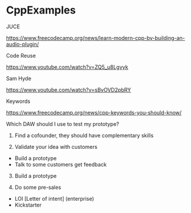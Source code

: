 # CppExamples

JUCE 

https://www.freecodecamp.org/news/learn-modern-cpp-by-building-an-audio-plugin/


Code Reuse 

https://www.youtube.com/watch?v=ZQ5_u8Lgvyk


Sam Hyde 

https://www.youtube.com/watch?v=sBvOVD2pbRY


Keywords 

https://www.freecodecamp.org/news/cpp-keywords-you-should-know/

Which DAW should I use to test my prototype?

1. Find a cofounder, they should have complementary skills 

2. Validate your idea with customers
  - Build a prototype
  - Talk to some customers get feedback

3. Build a prototype

4. Do some pre-sales 
  - LOI [Letter of intent] (enterprise)
  - Kickstarter
